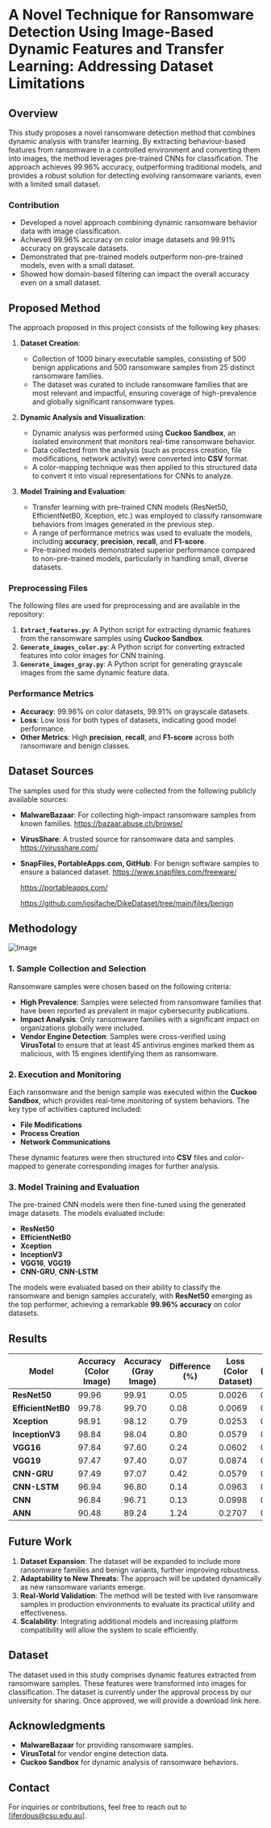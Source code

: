 # A Novel Technique for Ransomware Detection Using Image-Based Dynamic Features and Transfer Learning: Addressing Dataset Limitations 

## Overview
This study proposes a novel ransomware detection method that combines dynamic analysis with transfer learning. By extracting behaviour-based features from ransomware in a controlled environment and converting them into images, the method leverages pre-trained CNNs for classification. The approach achieves 99.96% accuracy, outperforming traditional models, and provides a robust solution for detecting evolving ransomware variants, even with a limited small dataset.

### Contribution
- Developed a novel approach combining dynamic ransomware behavior data with image classification.
- Achieved 99.96% accuracy on color image datasets and 99.91% accuracy on grayscale datasets.
- Demonstrated that pre-trained models outperform non-pre-trained models, even with a small dataset.
- Showed how domain-based filtering can impact the overall accuracy even on a small dataset.

## Proposed Method
The approach proposed in this project consists of the following key phases:

1. **Dataset Creation**:
   - Collection of 1000 binary executable samples, consisting of 500 benign applications and 500 ransomware samples from 25 distinct ransomware families.
   - The dataset was curated to include ransomware families that are most relevant and impactful, ensuring coverage of high-prevalence and globally significant ransomware types.
  
2. **Dynamic Analysis and Visualization**:
   - Dynamic analysis was performed using **Cuckoo Sandbox**, an isolated environment that monitors real-time ransomware behavior. 
   - Data collected from the analysis (such as process creation, file modifications, network activity) were converted into **CSV** format.
   - A color-mapping technique was then applied to this structured data to convert it into visual representations for CNNs to analyze.

3. **Model Training and Evaluation**:
   - Transfer learning with pre-trained CNN models (ResNet50, EfficientNetB0, Xception, etc.) was employed to classify ransomware behaviors from images generated in the previous step.
   - A range of performance metrics was used to evaluate the models, including **accuracy**, **precision**, **recall**, and **F1-score**.
   - Pre-trained models demonstrated superior performance compared to non-pre-trained models, particularly in handling small, diverse datasets.

### Preprocessing Files
The following files are used for preprocessing and are available in the repository:
1. **`Extract_features.py`**: A Python script for extracting dynamic features from the ransomware samples using **Cuckoo Sandbox**.
2. **`Generate_images_color.py`**: A Python script for converting extracted features into color images for CNN training.
3. **`Generate_images_gray.py`**: A Python script for generating grayscale images from the same dynamic feature data.

### Performance Metrics
- **Accuracy**: 99.96% on color datasets, 99.91% on grayscale datasets.
- **Loss**: Low loss for both types of datasets, indicating good model performance.
- **Other Metrics**: High **precision**, **recall**, and **F1-score** across both ransomware and benign classes.

## Dataset Sources
The samples used for this study were collected from the following publicly available sources:
- **MalwareBazaar**: For collecting high-impact ransomware samples from known families.
  https://bazaar.abuse.ch/browse/
- **VirusShare**: A trusted source for ransomware data and samples.
  https://virusshare.com/
- **SnapFiles, PortableApps.com, GitHub**: For benign software samples to ensure a balanced dataset.
  https://www.snapfiles.com/freeware/

  https://portableapps.com/

  https://github.com/iosifache/DikeDataset/tree/main/files/benign

## Methodology
![Image](https://github.com/user-attachments/assets/2ed7a6eb-fffa-4428-90fc-45287cf05315)
### 1. Sample Collection and Selection
Ransomware samples were chosen based on the following criteria:
- **High Prevalence**: Samples were selected from ransomware families that have been reported as prevalent in major cybersecurity publications.
- **Impact Analysis**: Only ransomware families with a significant impact on organizations globally were included.
- **Vendor Engine Detection**: Samples were cross-verified using **VirusTotal** to ensure that at least 45 antivirus engines marked them as malicious, with 15 engines identifying them as ransomware.

### 2. Execution and Monitoring
Each ransomware and the benign sample was executed within the **Cuckoo Sandbox**, which provides real-time monitoring of system behaviors. The key type of activities captured included:
- **File Modifications**
- **Process Creation**
- **Network Communications**

These dynamic features were then structured into **CSV** files and color-mapped to generate corresponding images for further analysis.

### 3. Model Training and Evaluation
The pre-trained CNN models were then fine-tuned using the generated image datasets. The models evaluated include:
- **ResNet50**
- **EfficientNetB0**
- **Xception**
- **InceptionV3**
- **VGG16**, **VGG19**
- **CNN-GRU**, **CNN-LSTM**

The models were evaluated based on their ability to classify the ransomware and benign samples accurately, with **ResNet50** emerging as the top performer, achieving a remarkable **99.96% accuracy** on color datasets.

## Results
| Model            | Accuracy (Color Image) | Accuracy (Gray Image) | Difference (%) | Loss (Color Dataset) | Loss (Grayscale Dataset) | Difference (%) |
|------------------|------------------------|-----------------------|----------------|----------------------|--------------------------|----------------|
| **ResNet50**      | 99.96                  | 99.91                 | 0.05           | 0.0026               | 0.0059                   | 0.0033         |
| **EfficientNetB0**| 99.78                  | 99.70                 | 0.08           | 0.0069               | 0.0167                   | 0.0098         |
| **Xception**      | 98.91                  | 98.12                 | 0.79           | 0.0253               | 0.0471                   | 0.0218         |
| **InceptionV3**   | 98.84                  | 98.04                 | 0.80           | 0.0579               | 0.1261                   | 0.0682         |
| **VGG16**         | 97.84                  | 97.60                 | 0.24           | 0.0602               | 0.1179                   | 0.0577         |
| **VGG19**         | 97.47                  | 97.40                 | 0.07           | 0.0874               | 0.1194                   | 0.0320         |
| **CNN-GRU**       | 97.49                  | 97.07                 | 0.42           | 0.0579               | 0.0680                   | 0.0101         |
| **CNN-LSTM**      | 96.94                  | 96.80                 | 0.14           | 0.0963               | 0.0807                   | -0.0156        |
| **CNN**           | 96.84                  | 96.71                 | 0.13           | 0.0998               | 0.1045                   | 0.0047         |
| **ANN**           | 90.48                  | 89.24                 | 1.24           | 0.2707               | 0.2853                   | 0.0146         |
## Future Work
1. **Dataset Expansion**: The dataset will be expanded to include more ransomware families and benign variants, further improving robustness.
2. **Adaptability to New Threats**: The approach will be updated dynamically as new ransomware variants emerge.
3. **Real-World Validation**: The method will be tested with live ransomware samples in production environments to evaluate its practical utility and effectiveness.
4. **Scalability**: Integrating additional models and increasing platform compatibility will allow the system to scale efficiently.

## Dataset
The dataset used in this study comprises dynamic features extracted from ransomware samples. These features were transformed into images for classification. The dataset is currently under the approval process by our university for sharing. Once approved, we will provide a download link here.

## Acknowledgments
- **MalwareBazaar** for providing ransomware samples.
- **VirusTotal** for vendor engine detection data.
- **Cuckoo Sandbox** for dynamic analysis of ransomware behaviors.
  
## Contact
For inquiries or contributions, feel free to reach out to [jferdous@csu.edu.au].


